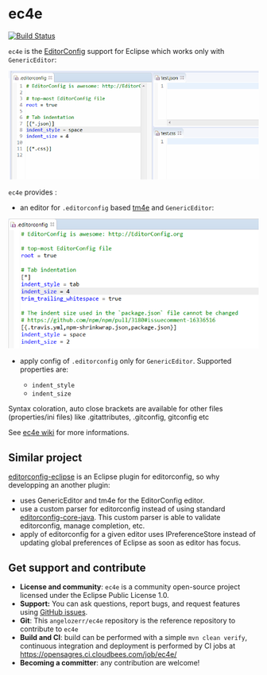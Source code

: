 # ec4e

[![Build Status](https://secure.travis-ci.org/angelozerr/ec4e.png)](http://travis-ci.org/angelozerr/ec4e)

`ec4e` is the [EditorConfig](http://editorconfig.org/) support for Eclipse which works only with `GenericEditor`:

 ![Editor Config](screenshots/EditorConfigDemo.gif)

`ec4e` provides :

 * an editor for `.editorconfig` based [tm4e](https://github.com/eclipse/tm4e/) and `GenericEditor`:
 
 ![Editor Config](screenshots/EditorConfigSyntaxColor.png)
 
 * apply config of `.editorconfig` only for `GenericEditor`. Supported properties are:
 
   * `indent_style` 
   * `indent_size`

Syntax coloration, auto close brackets are available for other files (properties/ini files) like .gitattributes, .gitconfig, gitconfig etc

See [ec4e wiki](https://github.com/angelozerr/ec4e/wiki) for more informations.

## Similar project

[editorconfig-eclipse](https://github.com/ncjones/editorconfig-eclipse) is an Eclipse plugin for editorconfig, so why developping an another plugin:

 * uses GenericEditor and tm4e for the EditorConfig editor.
 * use a custom parser for editorconfig instead of using standard [editorconfig-core-java](https://github.com/editorconfig/editorconfig-core-java/). This custom parser is able to validate editorconfig, manage completion, etc.
 * apply of editorconfig for a given editor uses IPreferenceStore instead of updating global preferences of Eclipse as soon as editor has focus.
 
## Get support and contribute

* **License and community**: `ec4e` is a community open-source project licensed under the Eclipse Public License 1.0.
* **Support:** You can ask questions, report bugs, and request features using [GitHub issues](http://github.com/angelozerr/ec4e/issues).
* **Git**: This `angelozerr/ec4e` repository is the reference repository to contribute to `ec4e`
* **Build and CI**: build can be performed with a simple `mvn clean verify`, continuous integration and deployment is performed by CI jobs at https://opensagres.ci.cloudbees.com/job/ec4e/
* **Becoming a committer**: any contribution are welcome!